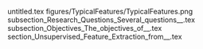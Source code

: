 untitled.tex
figures/TypicalFeatures/TypicalFeatures.png
subsection_Research_Questions_Several_questions__.tex
subsection_Objectives_The_objectives_of__.tex
section_Unsupervised_Feature_Extraction_from__.tex
